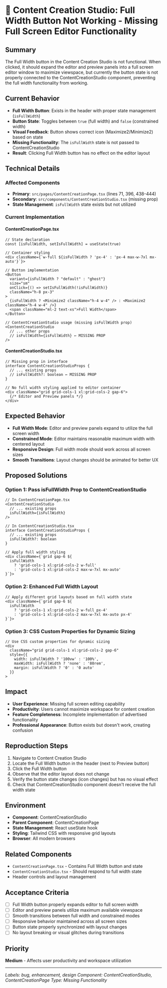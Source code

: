 # 🐛 Content Creation Studio: Full Width Button Not Working - Missing Full Screen Editor Functionality

## Summary
The Full Width button in the Content Creation Studio is not functional. When clicked, it should expand the editor and preview panels into a full screen editor window to maximize viewspace, but currently the button state is not properly connected to the ContentCreationStudio component, preventing the full width functionality from working.

## Current Behavior
- **Full Width Button**: Exists in the header with proper state management (`isFullWidth`)
- **Button State**: Toggles between `true` (full width) and `false` (constrained width)
- **Visual Feedback**: Button shows correct icon (Maximize2/Minimize2) based on state
- **Missing Functionality**: The `isFullWidth` state is not passed to ContentCreationStudio
- **Result**: Clicking Full Width button has no effect on the editor layout

## Technical Details

### Affected Components
- **Primary**: `src/pages/ContentCreationPage.tsx` (lines 71, 396, 438-444)
- **Secondary**: `src/components/ContentCreationStudio.tsx` (missing prop)
- **State Management**: `isFullWidth` state exists but not utilized

### Current Implementation

#### ContentCreationPage.tsx
```tsx
// State declaration
const [isFullWidth, setIsFullWidth] = useState(true)

// Container styling
<div className={`w-full ${isFullWidth ? 'px-4' : 'px-4 max-w-7xl mx-auto'}`}>

// Button implementation
<Button
  variant={isFullWidth ? "default" : "ghost"}
  size="sm"
  onClick={() => setIsFullWidth(!isFullWidth)}
  className="h-8 px-3"
>
  {isFullWidth ? <Minimize2 className="h-4 w-4" /> : <Maximize2 className="h-4 w-4" />}
  <span className="ml-2 text-xs">Full Width</span>
</Button>

// ContentCreationStudio usage (missing isFullWidth prop)
<ContentCreationStudio
  // ... other props
  // isFullWidth={isFullWidth} ← MISSING PROP
/>
```

#### ContentCreationStudio.tsx
```tsx
// Missing prop in interface
interface ContentCreationStudioProps {
  // ... existing props
  // isFullWidth?: boolean ← MISSING PROP
}

// No full width styling applied to editor container
<div className="grid grid-cols-1 xl:grid-cols-2 gap-6">
  {/* Editor and Preview panels */}
</div>
```

## Expected Behavior
- **Full Width Mode**: Editor and preview panels expand to utilize the full screen width
- **Constrained Mode**: Editor maintains reasonable maximum width with centered layout
- **Responsive Design**: Full width mode should work across all screen sizes
- **Smooth Transitions**: Layout changes should be animated for better UX

## Proposed Solutions

### Option 1: Pass isFullWidth Prop to ContentCreationStudio
```tsx
// In ContentCreationPage.tsx
<ContentCreationStudio
  // ... existing props
  isFullWidth={isFullWidth}
/>

// In ContentCreationStudio.tsx
interface ContentCreationStudioProps {
  // ... existing props
  isFullWidth?: boolean
}

// Apply full width styling
<div className={`grid gap-6 ${
  isFullWidth 
    ? 'grid-cols-1 xl:grid-cols-2 w-full' 
    : 'grid-cols-1 xl:grid-cols-2 max-w-7xl mx-auto'
}`}>
```

### Option 2: Enhanced Full Width Layout
```tsx
// Apply different grid layouts based on full width state
<div className={`grid gap-6 ${
  isFullWidth 
    ? 'grid-cols-1 xl:grid-cols-2 w-full px-4' 
    : 'grid-cols-1 xl:grid-cols-2 max-w-7xl mx-auto px-4'
}`}>
```

### Option 3: CSS Custom Properties for Dynamic Sizing
```tsx
// Use CSS custom properties for dynamic sizing
<div 
  className="grid grid-cols-1 xl:grid-cols-2 gap-6"
  style={{
    width: isFullWidth ? '100vw' : '100%',
    maxWidth: isFullWidth ? 'none' : '80rem',
    margin: isFullWidth ? '0' : '0 auto'
  }}
>
```

## Impact
- **User Experience**: Missing full screen editing capability
- **Productivity**: Users cannot maximize workspace for content creation
- **Feature Completeness**: Incomplete implementation of advertised functionality
- **Professional Appearance**: Button exists but doesn't work, creating confusion

## Reproduction Steps
1. Navigate to Content Creation Studio
2. Locate the Full Width button in the header (next to Preview button)
3. Click the Full Width button
4. Observe that the editor layout does not change
5. Verify the button state changes (icon changes) but has no visual effect
6. Check that ContentCreationStudio component doesn't receive the full width state

## Environment
- **Component**: ContentCreationStudio
- **Parent Component**: ContentCreationPage
- **State Management**: React useState hook
- **Styling**: Tailwind CSS with responsive grid layouts
- **Browser**: All modern browsers

## Related Components
- `ContentCreationPage.tsx` - Contains Full Width button and state
- `ContentCreationStudio.tsx` - Should respond to full width state
- Header controls and layout management

## Acceptance Criteria
- [ ] Full Width button properly expands editor to full screen width
- [ ] Editor and preview panels utilize maximum available viewspace
- [ ] Smooth transitions between full width and constrained modes
- [ ] Responsive behavior maintained across all screen sizes
- [ ] Button state properly synchronized with layout changes
- [ ] No layout breaking or visual glitches during transitions

## Priority
**Medium** - Affects user productivity and workspace utilization

---
*Labels: bug, enhancement, design*
*Component: ContentCreationStudio, ContentCreationPage*
*Type: Missing Functionality*
